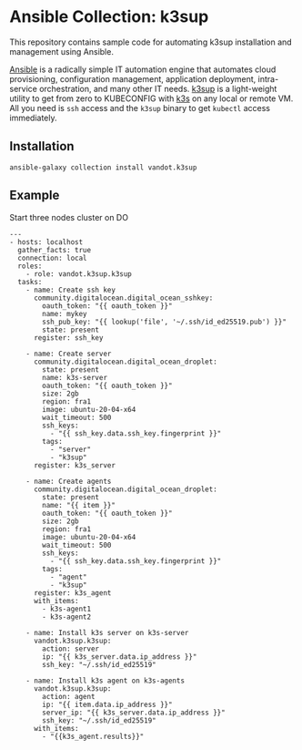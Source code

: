 # Ansible Collection: k3sup

This repository contains sample code for automating k3sup installation and management using Ansible.

[Ansible](https://www.ansible.com/) is a radically simple IT automation engine that automates cloud provisioning, configuration management, application deployment, intra-service orchestration, and many other IT needs.
[k3sup](https://k3sup.dev/) is a light-weight utility to get from zero to KUBECONFIG with [k3s](https://k3s.io/) on any local or remote VM. All you need is `ssh` access and the `k3sup` binary to get `kubectl` access immediately.

## Installation

`ansible-galaxy collection install vandot.k3sup`

## Example

Start three nodes cluster on DO

```
---
- hosts: localhost
  gather_facts: true
  connection: local
  roles:
    - role: vandot.k3sup.k3sup
  tasks:
    - name: Create ssh key
      community.digitalocean.digital_ocean_sshkey:
        oauth_token: "{{ oauth_token }}"
        name: mykey
        ssh_pub_key: "{{ lookup('file', '~/.ssh/id_ed25519.pub') }}"
        state: present
      register: ssh_key

    - name: Create server
      community.digitalocean.digital_ocean_droplet:
        state: present
        name: k3s-server
        oauth_token: "{{ oauth_token }}"
        size: 2gb
        region: fra1
        image: ubuntu-20-04-x64
        wait_timeout: 500
        ssh_keys:
          - "{{ ssh_key.data.ssh_key.fingerprint }}"
        tags:
          - "server"
          - "k3sup"
      register: k3s_server

    - name: Create agents
      community.digitalocean.digital_ocean_droplet:
        state: present
        name: "{{ item }}"
        oauth_token: "{{ oauth_token }}"
        size: 2gb
        region: fra1
        image: ubuntu-20-04-x64
        wait_timeout: 500
        ssh_keys:
          - "{{ ssh_key.data.ssh_key.fingerprint }}"
        tags:
          - "agent"
          - "k3sup"
      register: k3s_agent
      with_items:
        - k3s-agent1
        - k3s-agent2

    - name: Install k3s server on k3s-server
      vandot.k3sup.k3sup:
        action: server
        ip: "{{ k3s_server.data.ip_address }}"
        ssh_key: "~/.ssh/id_ed25519"

    - name: Install k3s agent on k3s-agents
      vandot.k3sup.k3sup:
        action: agent
        ip: "{{ item.data.ip_address }}"
        server_ip: "{{ k3s_server.data.ip_address }}"
        ssh_key: "~/.ssh/id_ed25519"
      with_items:
        - "{{k3s_agent.results}}"
```